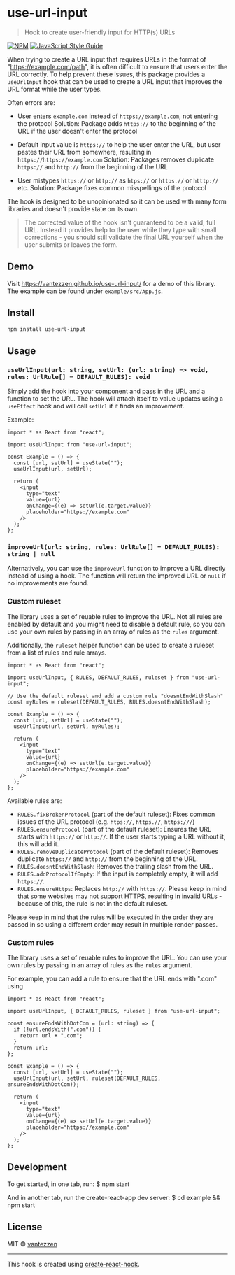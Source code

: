 # use-url-input

> Hook to create user-friendly input for HTTP(s) URLs

[![NPM](https://img.shields.io/npm/v/use-url-input.svg)](https://www.npmjs.com/package/use-url-input) [![JavaScript Style Guide](https://img.shields.io/badge/code_style-standard-brightgreen.svg)](https://standardjs.com)

When trying to create a URL input that requires URLs in the format of "https://example.com/path", it is often difficult to ensure that users enter the URL correctly.
To help prevent these issues, this package provides a `useUrlInput` hook that can be used to create a URL input that improves the URL format while the user types.

Often errors are:

- User enters `example.com` instead of `https://example.com`, not entering the protocol
  Solution: Package adds `https://` to the beginning of the URL if the user doesn't enter the protocol

- Default input value is `https://` to help the user enter the URL, but user pastes their URL from somewhere, resulting in `https://https://example.com`
  Solution: Packages removes duplicate `https://` and `http://` from the beginning of the URL

- User mistypes `https://` or `http://` as `htps://` or `https.//` or `htttp://` etc.
  Solution: Package fixes common misspellings of the protocol

The hook is designed to be unopinionated so it can be used with many form libraries and doesn't provide state on its own.

> The corrected value of the hook isn't guaranteed to be a valid, full URL. Instead it provides help to the user while they type with small corrections - you should still validate the final URL yourself when the user submits or leaves the form.

## Demo

Visit https://vantezzen.github.io/use-url-input/ for a demo of this library. The example can be found under `example/src/App.js`.

## Install

```bash
npm install use-url-input
```

## Usage

### `useUrlInput(url: string, setUrl: (url: string) => void, rules: UrlRule[] = DEFAULT_RULES): void`

Simply add the hook into your component and pass in the URL and a function to set the URL. The hook will attach itself to value updates using a `useEffect` hook and will call `setUrl` if it finds an improvement.

Example:

```tsx
import * as React from "react";

import useUrlInput from "use-url-input";

const Example = () => {
  const [url, setUrl] = useState("");
  useUrlInput(url, setUrl);

  return (
    <input
      type="text"
      value={url}
      onChange={(e) => setUrl(e.target.value)}
      placeholder="https://example.com"
    />
  );
};
```

### `improveUrl(url: string, rules: UrlRule[] = DEFAULT_RULES): string | null`

Alternatively, you can use the `improveUrl` function to improve a URL directly instead of using a hook. The function will return the improved URL or `null` if no improvements are found.

### Custom ruleset

The library uses a set of reuable rules to improve the URL. Not all rules are enabled by default and you might need to disable a default rule, so you can use your own rules by passing in an array of rules as the `rules` argument.

Additionally, the `ruleset` helper function can be used to create a ruleset from a list of rules and rule arrays.

```tsx
import * as React from "react";

import useUrlInput, { RULES, DEFAULT_RULES, ruleset } from "use-url-input";

// Use the default ruleset and add a custom rule "doesntEndWithSlash"
const myRules = ruleset(DEFAULT_RULES, RULES.doesntEndWithSlash);

const Example = () => {
  const [url, setUrl] = useState("");
  useUrlInput(url, setUrl, myRules);

  return (
    <input
      type="text"
      value={url}
      onChange={(e) => setUrl(e.target.value)}
      placeholder="https://example.com"
    />
  );
};
```

Available rules are:

- `RULES.fixBrokenProtocol` (part of the default ruleset): Fixes common issues of the URL protocol (e.g. `htps://`, `https.//`, `https:///`)
- `RULES.ensureProtocol` (part of the default ruleset): Ensures the URL starts with `https://` or `http://`. If the user starts typing a URL without it, this will add it.
- `RULES.removeDuplicateProtocol` (part of the default ruleset): Removes duplicate `https://` and `http://` from the beginning of the URL.
- `RULES.doesntEndWithSlash`: Removes the trailing slash from the URL.
- `RULES.addProtocolIfEmpty`: If the input is completely empty, it will add `https://`.
- `RULES.ensureHttps`: Replaces `http://` with `https://`. Please keep in mind that some websites may not support HTTPS, resulting in invalid URLs - because of this, the rule is not in the default ruleset.

Please keep in mind that the rules will be executed in the order they are passed in so using a different order may result in multiple render passes.

### Custom rules

The library uses a set of reuable rules to improve the URL. You can use your own rules by passing in an array of rules as the `rules` argument.

For example, you can add a rule to ensure that the URL ends with ".com" using

```tsx
import * as React from "react";

import useUrlInput, { DEFAULT_RULES, ruleset } from "use-url-input";

const ensureEndsWithDotCom = (url: string) => {
  if (!url.endsWith(".com")) {
    return url + ".com";
  }
  return url;
};

const Example = () => {
  const [url, setUrl] = useState("");
  useUrlInput(url, setUrl, ruleset(DEFAULT_RULES, ensureEndsWithDotCom));

  return (
    <input
      type="text"
      value={url}
      onChange={(e) => setUrl(e.target.value)}
      placeholder="https://example.com"
    />
  );
};
```

## Development

To get started, in one tab, run:
$ npm start

And in another tab, run the create-react-app dev server:
$ cd example && npm start

## License

MIT © [vantezzen](https://github.com/vantezzen)

---

This hook is created using [create-react-hook](https://github.com/hermanya/create-react-hook).
